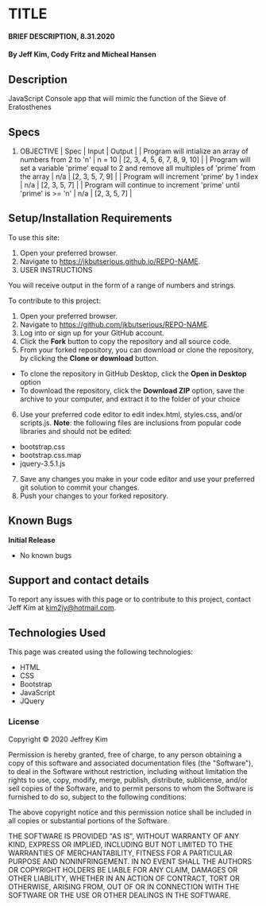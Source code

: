 # TITLE

#### BRIEF DESCRIPTION, 8.31.2020

#### By Jeff Kim, Cody Fritz and Micheal Hansen

## Description

JavaScript Console app that will mimic the function of the Sieve of Eratosthenes

## Specs

1. OBJECTIVE
| Spec | Input | Output |
| Program will intialize an array of numbers from 2 to 'n' | n = 10 | [2, 3, 4, 5, 6, 7, 8, 9, 10] |
| Program will set a variable 'prime' equal to 2 and remove all multiples of 'prime' from the array | n/a | [2, 3, 5, 7, 9] |
| Program will increment 'prime' by 1 index | n/a | [2, 3, 5, 7] |
| Program will continue to increment 'prime' until 'prime' is >= 'n' | n/a | [2, 3, 5, 7] | 

## Setup/Installation Requirements

To use this site:

1. Open your preferred browser.
2. Navigate to https://jkbutserious.github.io/REPO-NAME.
3. USER INSTRUCTIONS

You will receive output in the form of a range of numbers and strings.

To contribute to this project:

1. Open your preferred browser.
2. Navigate to https://github.com/jkbutserious/REPO-NAME.
3. Log into or sign up for your GitHub account.
4. Click the **Fork** button to copy the repository and all source code.
5. From your forked repository, you can download or clone the repository, by clicking the **Clone or download** button.
  * To clone the repository in GitHub Desktop, click the **Open in Desktop** option
  * To download the repository, click the **Download ZIP** option, save the archive to your computer, and extract it to the folder of your choice
6. Use your preferred code editor to edit index.html, styles.css, and/or scripts.js. **Note**: the following files are inclusions from popular code libraries and should not be edited:
  * bootstrap.css
  * bootstrap.css.map
  * jquery-3.5.1.js
7. Save any changes you make in your code editor and use your preferred git solution to commit your changes.
8. Push your changes to your forked repository.

## Known Bugs

**Initial Release**
* No known bugs

## Support and contact details

To report any issues with this page or to contribute to this project, contact Jeff Kim at kim2jy@hotmail.com.

## Technologies Used

This page was created using the following technologies:

* HTML
* CSS
* Bootstrap
* JavaScript
* JQuery

### License

Copyright © 2020 Jeffrey Kim

Permission is hereby granted, free of charge, to any person obtaining a copy of this software and associated documentation files (the "Software"), to deal in the Software without restriction, including without limitation the rights to use, copy, modify, merge, publish, distribute, sublicense, and/or sell copies of the Software, and to permit persons to whom the Software is furnished to do so, subject to the following conditions:

The above copyright notice and this permission notice shall be included in all copies or substantial portions of the Software.

THE SOFTWARE IS PROVIDED "AS IS", WITHOUT WARRANTY OF ANY KIND, EXPRESS OR IMPLIED, INCLUDING BUT NOT LIMITED TO THE WARRANTIES OF MERCHANTABILITY, FITNESS FOR A PARTICULAR PURPOSE AND NONINFRINGEMENT. IN NO EVENT SHALL THE AUTHORS OR COPYRIGHT HOLDERS BE LIABLE FOR ANY CLAIM, DAMAGES OR OTHER LIABILITY, WHETHER IN AN ACTION OF CONTRACT, TORT OR OTHERWISE, ARISING FROM, OUT OF OR IN CONNECTION WITH THE SOFTWARE OR THE USE OR OTHER DEALINGS IN THE SOFTWARE.